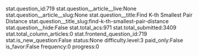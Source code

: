 stat.question_id:719
stat.question__article__live:None
stat.question__article__slug:None
stat.question__title:Find K-th Smallest Pair Distance
stat.question__title_slug:find-k-th-smallest-pair-distance
stat.question__hide:False
stat.total_acs:971
stat.total_submitted:3409
stat.total_column_articles:0
stat.frontend_question_id:719
stat.is_new_question:False
status:None
difficulty.level:3
paid_only:False
is_favor:False
frequency:0
progress:0
